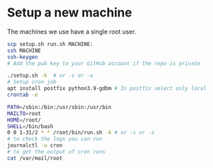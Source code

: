 Setup a new machine
===================

The machines we use have a single root user.

```bash
scp setup.sh run.sh MACHINE:
ssh MACHINE
ssh-keygen
# Add the pub key to your GitHub account if the repo is private

./setup.sh -k  # or -s or -a
# Setup cron job
apt install postfix python3.9-gdbm # In postfix select only local
crontab -e

PATH=/sbin:/bin:/usr/sbin:/usr/bin
MAILTO=root
HOME=/root/
SHELL=/bin/bash
0 0 1-31/2 * * /root/bin/run.sh -k # or -s or -a
# to check the logs you can run
journalctl -u cron
# to get the output of cron runs
cat /var/mail/root
```
